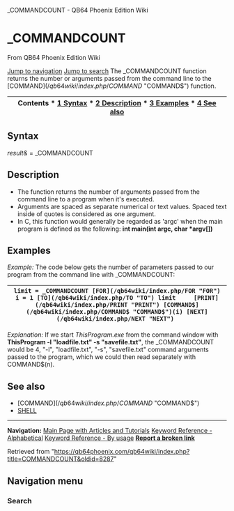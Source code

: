 


\_COMMANDCOUNT - QB64 Phoenix Edition Wiki








# \_COMMANDCOUNT



From QB64 Phoenix Edition Wiki



[Jump to navigation](#mw-head)
[Jump to search](#searchInput)
The \_COMMANDCOUNT function returns the number or arguments passed from the command line to the [COMMAND$](/qb64wiki/index.php/COMMAND$ "COMMAND$") function.


  






| Contents * [1 Syntax](#Syntax) * [2 Description](#Description) * [3 Examples](#Examples) * [4 See also](#See_also) |
| --- |


## Syntax


*result&* = \_COMMANDCOUNT
  




## Description


* The function returns the number of arguments passed from the command line to a program when it's executed.
* Arguments are spaced as separate numerical or text values. Spaced text inside of quotes is considered as one argument.
* In C, this function would generally be regarded as 'argc' when the main program is defined as the following: **int main(int argc, char \*argv[])**


  




## Examples


*Example:* The code below gets the number of parameters passed to our program from the command line with \_COMMANDCOUNT:





| ``` limit = _COMMANDCOUNT [FOR](/qb64wiki/index.php/FOR "FOR") i = 1 [TO](/qb64wiki/index.php/TO "TO") limit     [PRINT](/qb64wiki/index.php/PRINT "PRINT") [COMMAND$](/qb64wiki/index.php/COMMAND$ "COMMAND$")(i) [NEXT](/qb64wiki/index.php/NEXT "NEXT")  ``` |
| --- |


*Explanation:* If we start *ThisProgram.exe* from the command window with **ThisProgram -l "loadfile.txt" -s "savefile.txt"**, the \_COMMANDCOUNT would be 4, "-l", "loadfile.txt", "-s", "savefile.txt" command arguments passed to the program, which we could then read separately with COMMAND$(n).
  




## See also


* [COMMAND$](/qb64wiki/index.php/COMMAND$ "COMMAND$")
* [SHELL](/qb64wiki/index.php/SHELL "SHELL")


  






---


**Navigation:**
[Main Page with Articles and Tutorials](/qb64wiki/index.php/Main_Page "Main Page")
[Keyword Reference - Alphabetical](/qb64wiki/index.php/Keyword_Reference_-_Alphabetical "Keyword Reference - Alphabetical")
[Keyword Reference - By usage](/qb64wiki/index.php/Keyword_Reference_-_By_usage "Keyword Reference - By usage")
**[Report a broken link](https://qb64phoenix.com/forum/showthread.php?tid=2800)**  





Retrieved from "<https://qb64phoenix.com/qb64wiki/index.php?title=COMMANDCOUNT&oldid=8287>"




## Navigation menu








### Search





















